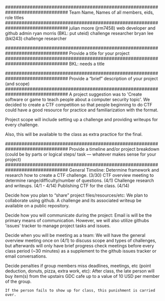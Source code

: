 ###############################################################################
Team Name, Names of all members, eids, role titles
###############################################################################
  julian moore (jrm7458) web developer and github admin
  ryan morris (BKL: put uteid) challenge researcher
  bryan lee (bkl243) challenge researcher

###############################################################################
Provide a title for your project
###############################################################################
  BKL: needs a title

###############################################################################
Provide a “brief” description of your project (and scope)
###############################################################################
  A project suggestion was to 'Create software or game to teach people about a 
  computer security topic'. We decided to create a CTF competition so that
  people beginning to do CTF could have a good resource for practice and
  familiarization with the format.

  Project scope will include setting up a challenge and providing writeups
  for every challenge.

  Also, this will be available to the class as extra practice for the final.

###############################################################################
Provide a timeline and/or project breakdown (could be by parts or logical steps/
task — whatever makes sense for your project)
###############################################################################
  General Timeline:
    Determine framework and research how to create a CTF challenge. (3/30)
    CTF overview meeting to determine range/difficulty/number of questions. (4/1)
    Challenge research and writeups. (4/1 - 4/14)
    Publishing CTF for the class. (4/14)

  Decide how you plan to “share” project files/resources/etc:
    We plan to collaborate using github. A challenge and its associated writeup
    be available on a public repository.

  Decide how you will communicate during the project:
    Email is will be the primary means of communication. However, we will also
    utilize githubs 'issues' tracker to manage project tasks and issues.

  Decide when you will be meeting as a team:
    We will have the general overview meeting once on (4/1) to discuss scope
    and types of challenges, but afterwards will only have brief progress check 
    meetings before every class period (~30 minutes) as a supplement to the 
    github issues tracker or email conversations.
    
  Decide penalties if group members miss deadlines, meetings, etc (point 
      deduction, donuts, pizza, extra work, etc):
    After class, the late person will buy item(s) from the upstairs GDC cafe up
    to a value of 10 USD per member of the group.
  
    If the person fails to show up for class, this punishment is carried over.

